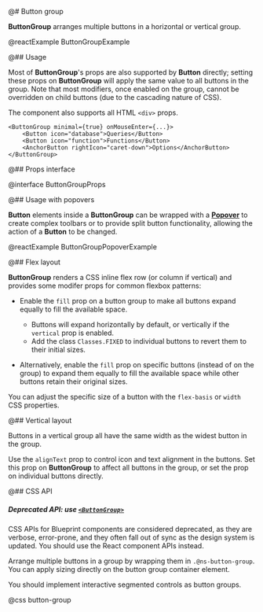 @# Button group

**ButtonGroup** arranges multiple buttons in a horizontal or vertical group.

@reactExample ButtonGroupExample

@## Usage

Most of **ButtonGroup**'s props are also supported by **Button** directly; setting these props on **ButtonGroup** will
apply the same value to all buttons in the group. Note that most modifiers, once enabled on the group, cannot be
overridden on child buttons (due to the cascading nature of CSS).

The component also supports all HTML `<div>` props.

```tsx
<ButtonGroup minimal={true} onMouseEnter={...}>
    <Button icon="database">Queries</Button>
    <Button icon="function">Functions</Button>
    <AnchorButton rightIcon="caret-down">Options</AnchorButton>
</ButtonGroup>
```

@## Props interface

@interface ButtonGroupProps

@## Usage with popovers

**Button** elements inside a **ButtonGroup** can be wrapped with a [**Popover**](#core/components/popover) to create
complex toolbars or to provide split button functionality, allowing the action of a **Button** to be changed.

@reactExample ButtonGroupPopoverExample

@## Flex layout

**ButtonGroup** renders a CSS inline flex row (or column if vertical) and provides some modifer props for common
flexbox patterns:

-   Enable the `fill` prop on a button group to make all buttons expand equally to
    fill the available space.

    -   Buttons will expand horizontally by default, or vertically if the `vertical` prop is enabled.
    -   Add the class `Classes.FIXED` to individual buttons to revert them to their initial sizes.

-   Alternatively, enable the `fill` prop on specific buttons (instead of on the
    group) to expand them equally to fill the available space while other
    buttons retain their original sizes.

You can adjust the specific size of a button with the `flex-basis` or `width` CSS properties.

@## Vertical layout

Buttons in a vertical group all have the same width as the widest button in the group.

Use the `alignText` prop to control icon and text alignment in the buttons. Set this prop on **ButtonGroup** to affect
all buttons in the group, or set the prop on individual buttons directly.

@## CSS API

<div class="@ns-callout @ns-intent-warning @ns-icon-warning-sign @ns-callout-has-body-content">
    <h5 class="@ns-heading">

Deprecated API: use [`<ButtonGroup>`](#core/components/button-group)

</h5>

CSS APIs for Blueprint components are considered deprecated, as they are verbose, error-prone, and they
often fall out of sync as the design system is updated. You should use the React component APIs instead.

</div>

Arrange multiple buttons in a group by wrapping them in `.@ns-button-group`.
You can apply sizing directly on the button group container element.

You should implement interactive segmented controls as button groups.

@css button-group
